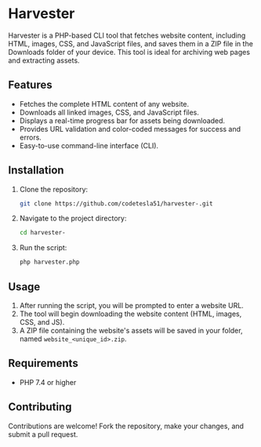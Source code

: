 # Harvester

Harvester is a PHP-based CLI tool that fetches website content, including HTML, images, CSS, and JavaScript files, and saves them in a ZIP file in the Downloads folder of your device. This tool is ideal for archiving web pages and extracting assets.

## Features

- Fetches the complete HTML content of any website.
- Downloads all linked images, CSS, and JavaScript files.
- Displays a real-time progress bar for assets being downloaded.
- Provides URL validation and color-coded messages for success and errors.
- Easy-to-use command-line interface (CLI).

## Installation

1. Clone the repository:

    ```bash
    git clone https://github.com/codetesla51/harvester-.git
    ```

2. Navigate to the project directory:

    ```bash
    cd harvester-
    ```
3. Run the script:

    ```bash
    php harvester.php
    ```

## Usage

1. After running the script, you will be prompted to enter a website URL.
2. The tool will begin downloading the website content (HTML, images, CSS, and JS).
3. A ZIP file containing the website's assets will be saved in your folder, named `website_<unique_id>.zip`.

## Requirements

- PHP 7.4 or higher


## Contributing

Contributions are welcome! Fork the repository, make your changes, and submit a pull request.
